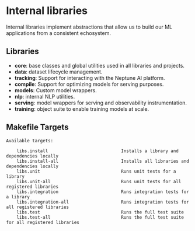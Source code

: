 # Internal libraries

Internal libraries implement abstractions that allow us to build our ML applications from a consistent echosystem.

## Libraries

- **core**: base classes and global utilities used in all libraries and projects.
- **data**: dataset lifecycle management.
- **tracking**: Support for interacting with the Neptune AI platform.
- **compile**: Support for optimizing models for serving purposes.
- **models**: Custom model wrappers.
- **nlp**: internal NLP utilities.
- **serving**: model wrappers for serving and observability instrumentation.
- **training**: object suite to enable training models at scale.

## Makefile Targets

```text
Available targets:

    libs.install                            Installs a library and dependencies locally
    libs.install-all                        Installs all libraries and dependencies locally
    libs.unit                               Runs unit tests for a library
    libs.unit-all                           Runs unit tests for all registered libraries
    libs.integration                        Runs integration tests for a library
    libs.integration-all                    Runs integration tests for all registered libraries
    libs.test                               Runs the full test suite
    libs.test-all                           Runs the full test suite for all registered libraries


```
